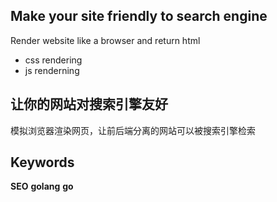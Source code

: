 ## Make your site friendly to search engine
Render website like a browser and return html
- css rendering
- js renderning
## 让你的网站对搜索引擎友好
模拟浏览器渲染网页，让前后端分离的网站可以被搜索引擎检索

## Keywords
**SEO** **golang** **go**
